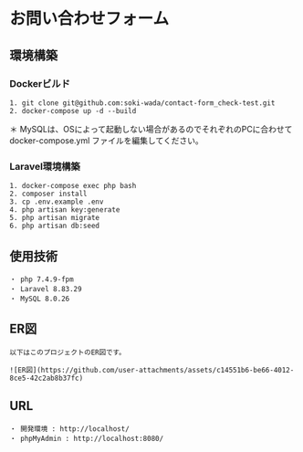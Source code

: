 # お問い合わせフォーム

## 環境構築
### Dockerビルド
    1. git clone git@github.com:soki-wada/contact-form_check-test.git
    2. docker-compose up -d --build

  ＊ MySQLは、OSによって起動しない場合があるのでそれぞれのPCに合わせて docker-compose.yml ファイルを編集してください。

### Laravel環境構築
    1. docker-compose exec php bash
    2. composer install
    3. cp .env.example .env
    4. php artisan key:generate
    5. php artisan migrate
    6. php artisan db:seed

## 使用技術
    ・ php 7.4.9-fpm
    ・ Laravel 8.83.29
    ・ MySQL 8.0.26

## ER図
    以下はこのプロジェクトのER図です。

    ![ER図](https://github.com/user-attachments/assets/c14551b6-be66-4012-8ce5-42c2ab8b37fc)

## URL
    ・ 開発環境 : http://localhost/
    ・ phpMyAdmin : http://localhost:8080/
